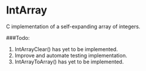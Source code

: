 # IntArray
C implementation of a self-expanding array of integers.

###Todo:
1. IntArrayClear() has yet to be implemented.
2. Improve and automate testing implementation.
3. IntArrayToArray() has yet to be implemented.
